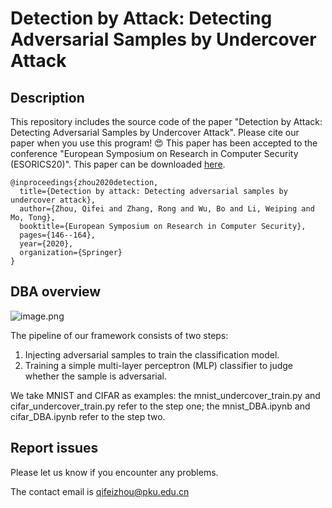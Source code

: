 # Detection by Attack: Detecting Adversarial Samples by Undercover Attack

## Description
This repository includes the source code of the paper "Detection by Attack: Detecting Adversarial Samples by Undercover Attack". Please cite our paper when you use this program! 😍 This paper has been accepted to the conference "European Symposium on Research in Computer Security (ESORICS20)". This paper can be downloaded [here](https://link.springer.com/chapter/10.1007/978-3-030-59013-0_8).

```
@inproceedings{zhou2020detection,
  title={Detection by attack: Detecting adversarial samples by undercover attack},
  author={Zhou, Qifei and Zhang, Rong and Wu, Bo and Li, Weiping and Mo, Tong},
  booktitle={European Symposium on Research in Computer Security},
  pages={146--164},
  year={2020},
  organization={Springer}
}
```

## DBA overview
![image.png](https://i.loli.net/2020/04/20/wtAj3ZT2kzN89gG.png)

The pipeline of our framework consists of two steps:
1. Injecting adversarial samples to train the classification model.
2. Training a simple multi-layer perceptron (MLP) classifier to judge whether the sample is adversarial.

We take MNIST and CIFAR as examples: the mnist_undercover_train.py and cifar_undercover_train.py refer to the step one; the mnist_DBA.ipynb and cifar_DBA.ipynb refer to the step two.

## Report issues
Please let us know if you encounter any problems.

The contact email is qifeizhou@pku.edu.cn
